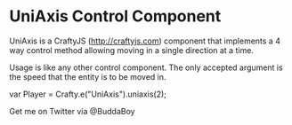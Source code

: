 UniAxis Control Component
=========================

UniAxis is a CraftyJS (http://craftyjs.com) component that implements a 4 way control method allowing moving in a single direction at a time.

Usage is like any other control component. The only accepted argument is the speed that the entity is to be moved in.

var Player = Crafty.e("UniAxis").uniaxis(2);

Get me on Twitter via @BuddaBoy
